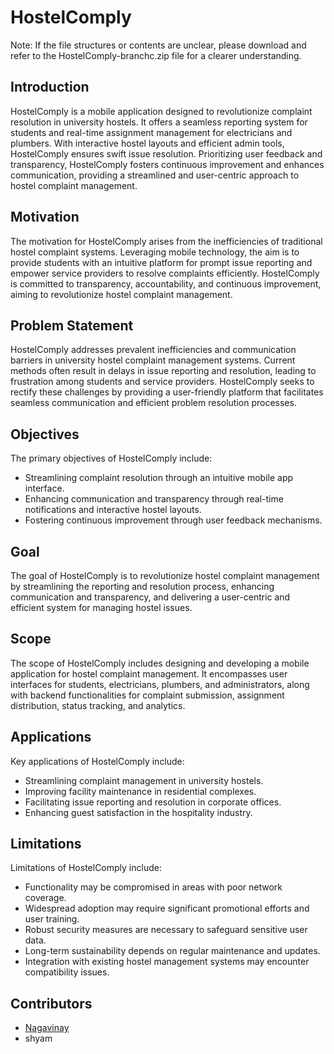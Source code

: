 # HostelComply
Note: If the file structures or contents are unclear, please download and refer to the HostelComply-branchc.zip file for a clearer understanding.
## Introduction
HostelComply is a mobile application designed to revolutionize complaint resolution in university hostels. It offers a seamless reporting system for students and real-time assignment management for electricians and plumbers. With interactive hostel layouts and efficient admin tools, HostelComply ensures swift issue resolution. Prioritizing user feedback and transparency, HostelComply fosters continuous improvement and enhances communication, providing a streamlined and user-centric approach to hostel complaint management.

## Motivation
The motivation for HostelComply arises from the inefficiencies of traditional hostel complaint systems. Leveraging mobile technology, the aim is to provide students with an intuitive platform for prompt issue reporting and empower service providers to resolve complaints efficiently. HostelComply is committed to transparency, accountability, and continuous improvement, aiming to revolutionize hostel complaint management.

## Problem Statement
HostelComply addresses prevalent inefficiencies and communication barriers in university hostel complaint management systems. Current methods often result in delays in issue reporting and resolution, leading to frustration among students and service providers. HostelComply seeks to rectify these challenges by providing a user-friendly platform that facilitates seamless communication and efficient problem resolution processes.

## Objectives
The primary objectives of HostelComply include:
- Streamlining complaint resolution through an intuitive mobile app interface.
- Enhancing communication and transparency through real-time notifications and interactive hostel layouts.
- Fostering continuous improvement through user feedback mechanisms.

## Goal
The goal of HostelComply is to revolutionize hostel complaint management by streamlining the reporting and resolution process, enhancing communication and transparency, and delivering a user-centric and efficient system for managing hostel issues.

## Scope
The scope of HostelComply includes designing and developing a mobile application for hostel complaint management. It encompasses user interfaces for students, electricians, plumbers, and administrators, along with backend functionalities for complaint submission, assignment distribution, status tracking, and analytics.

## Applications
Key applications of HostelComply include:
- Streamlining complaint management in university hostels.
- Improving facility maintenance in residential complexes.
- Facilitating issue reporting and resolution in corporate offices.
- Enhancing guest satisfaction in the hospitality industry.

## Limitations
Limitations of HostelComply include:
- Functionality may be compromised in areas with poor network coverage.
- Widespread adoption may require significant promotional efforts and user training.
- Robust security measures are necessary to safeguard sensitive user data.
- Long-term sustainability depends on regular maintenance and updates.
- Integration with existing hostel management systems may encounter compatibility issues.

## Contributors
- [Nagavinay](https://github.com/Chetanperisetti)
- shyam 


